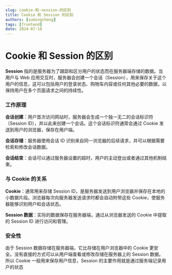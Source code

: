 ```yaml
---
slug: cookie-和-session-的区别
title: Cookie 和 Session 的区别
authors: [sumingcheng]
tags: [frontend]
date: 2024-07-18
---
```


# Cookie 和 Session 的区别

**Session** 指的是服务器为了跟踪和区分用户的状态而在服务器端存储的数据。当用户与 Web 应用交互时，服务器会创建一个会话（Session），用来保存关于这个用户的信息，这可以包括用户的登录状态、购物车内容或任何其他必要的数据，以保持用户在多个页面请求之间的持续性。

### 工作原理

**会话创建**：用户首次访问网站时，服务器会生成一个独一无二的会话标识符（Session ID），并以此来创建一个会话。这个会话标识符通常会通过 Cookie 发送到用户的浏览器，保存在用户端。

**会话存储**：服务器使用会话 ID 识别来自同一浏览器的后续请求，并可以根据需要检索和修改会话数据。

**会话结束**：会话可以通过服务器设置的超时，用户的主动登出或者通过其他机制结束。

### 与 Cookie 的关系

**Cookie**：通常用来存储 Session ID，是服务器发送到用户浏览器并保存在本地的小数据片段。浏览器每次向服务器发送请求时都会自动附带这些 Cookie，使服务器能够识别用户和会话状态。

**Session 数据**：实际的数据保存在服务器端，通过从浏览器发送的 Cookie 中提取的 Session ID 进行访问和管理。

### 安全性

由于 Session 数据存储在服务器端，它比存储在用户浏览器中的 Cookie 更安全。没有直接的方式可以从用户端查看或修改存储在服务器上的 Session 数据。所以 Cookie 一般用来保存用户信息，Session 的主要作用就是通过服务端记录用户的状态
